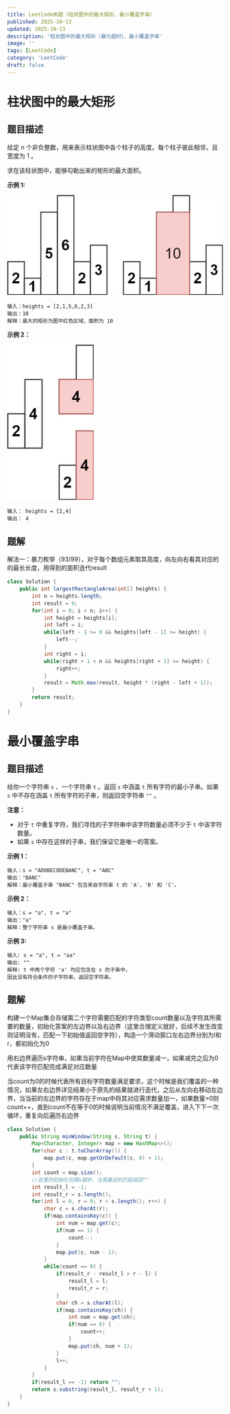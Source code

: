 ```yaml
---
title: LeetCode刷题（柱状图中的最大矩形、最小覆盖字串）
published: 2025-10-13
updated: 2025-10-13
description: '柱状图中的最大矩形（暴力超时）、最小覆盖字串'
image: ''
tags: [LeetCode]
category: 'LeetCode'
draft: false 
---
```


# 柱状图中的最大矩形

## 题目描述

给定 *n* 个非负整数，用来表示柱状图中各个柱子的高度。每个柱子彼此相邻，且宽度为 1 。

求在该柱状图中，能够勾勒出来的矩形的最大面积。

**示例 1:**

![281](../images/281.jpg)

```
输入：heights = [2,1,5,6,2,3]
输出：10
解释：最大的矩形为图中红色区域，面积为 10
```

**示例 2：**

![282](../images/282.jpg)

```
输入： heights = [2,4]
输出： 4
```



## 题解

解法一：暴力枚举（93/99），对于每个数组元素取其高度，向左向右看其对应的的最长长度，用得到的面积迭代result

```java
class Solution {
    public int largestRectangleArea(int[] heights) {
        int n = heights.length;
        int result = 0;
        for(int i = 0; i < n; i++) {
            int height = heights[i];
            int left = i;
            while(left - 1 >= 0 && heights[left - 1] >= height) {
                left--;
            }
            int right = i;
            while(right + 1 < n && heights[right + 1] >= height) {
                right++;
            }
            result = Math.max(result, height * (right - left + 1));
        }
        return result;
    }
}
```



# 最小覆盖字串

## 题目描述

给你一个字符串 `s` 、一个字符串 `t` 。返回 `s` 中涵盖 `t` 所有字符的最小子串。如果 `s` 中不存在涵盖 `t` 所有字符的子串，则返回空字符串 `""` 。

**注意：**

- 对于 `t` 中重复字符，我们寻找的子字符串中该字符数量必须不少于 `t` 中该字符数量。
- 如果 `s` 中存在这样的子串，我们保证它是唯一的答案。

**示例 1：**

```
输入：s = "ADOBECODEBANC", t = "ABC"
输出："BANC"
解释：最小覆盖子串 "BANC" 包含来自字符串 t 的 'A'、'B' 和 'C'。
```

**示例 2：**

```
输入：s = "a", t = "a"
输出："a"
解释：整个字符串 s 是最小覆盖子串。
```

**示例 3:**

```
输入: s = "a", t = "aa"
输出: ""
解释: t 中两个字符 'a' 均应包含在 s 的子串中，
因此没有符合条件的子字符串，返回空字符串。
```



## 题解

构建一个Map集合存储第二个字符需要匹配的字符类型count数量以及字符其所需要的数量，初始化答案的左边界以及右边界（这里合理定义就好，后续不发生改变则证明没有，匹配一下初始值返回空字符），构造一个滑动窗口左右边界分别为l和r，都初始化为0

用右边界遍历s字符串，如果当前字符在Map中使其数量减一，如果减完之后为0代表该字符匹配完成满足对应数量

当count为0的时候代表所有目标字符数量满足要求，这个时候是我们覆盖的一种情况，如果左右边界详见结果小于原先的结果就进行迭代，之后从左向右移动左边界，当当前的左边界的字符存在于map中将其对应需求数量加一，如果数量>0则count++，直到count不在等于0的时候说明当前情况不满足覆盖，进入下下一次循环，重复向后遍历右边界

```java
class Solution {
    public String minWindow(String s, String t) {
        Map<Character, Integer> map = new HashMap<>();
        for(char c : t.toCharArray()) {
            map.put(c, map.getOrDefault(c, 0) + 1);
        }
        int count = map.size();
        //这里的初始化包围s就好，注意最后的匹配返回""
        int result_l = -1;
        int result_r = s.length();
        for(int l = 0, r = 0; r < s.length(); r++) {
            char c = s.charAt(r);
            if(map.containsKey(c)) {
                int num = map.get(c);
                if(num == 1) {
                    count--;
                }
                map.put(c, num - 1);
            }
            while(count == 0) {
                if(result_r - result_l > r - l) {
                    result_l = l;
                    result_r = r;
                }
                char ch = s.charAt(l);
                if(map.containsKey(ch)) {
                    int num = map.get(ch);
                    if(num == 0) {
                        count++;
                    }
                    map.put(ch, num + 1);
                }
                l++;
            }
        }
        if(result_l == -1) return "";
        return s.substring(result_l, result_r + 1);
    }
}
```

